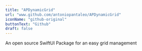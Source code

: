```yaml
---
title: "APDynamicGrid"
url: "www.github.com/antoniopantaleo/APDynamicGrid"
iconName: "github-original"
buttonText: "Github"
draft: false
---
```

An open source SwiftUI Package for an easy grid management 